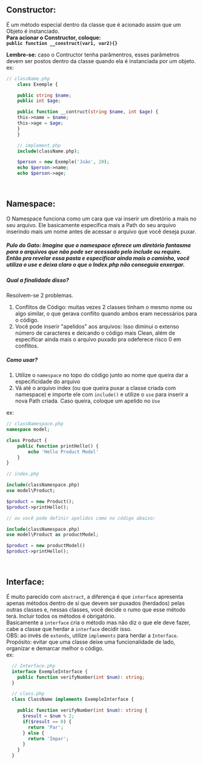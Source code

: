<h2>Constructor:</h2>
<p>É um método especial dentro da classe que é acionado assim que um Objeto é instanciado.<br>
<b>Para acionar o Constructor, coloque:<br>
<code>public function __construct(var1, var2){}</code></b>

<b>Lembre-se:</b> caso o Contructor tenha parâmentros, esses parâmetros devem ser postos dentro da classe quando ela é instanciada por um objeto.
<br>
ex:

</p>

```php
// className.php
    class Exemple {

    public string $name;
    public int $age;

    public function __contruct(string $name, int $age) {
    this->name = $name;
    this->age = $age;
    }
    }
```

```php
    // implement.php
    include(className.php);

    $person = new Exemple('João', 20);
    echo $person->name;
    echo $person->age;
```

<br>

<h2>Namespace:</h2>
<p>O Namespace funciona como um cara que vai inserir um diretório a mais no seu arquivo. Ele basicamente especifica mais a Path do seu arquivo inserindo mais um nome antes de acessar o arquivo que você deseja puxar.</p>
<h5>Pulo do Gato: Imagine que o namespace oferece um diretório fantasma para o arquivos que não pode ser acessado pelo include ou require. Então pra revelar essa pasta e especificar ainda mais o caminho, você utiliza o use e deixa claro o que o Index.php não conseguia enxergar.</h5>

<h5>Qual a finalidade disso?</h5>
<p>Resolvem-se 2 problemas.</p>
<ol>
    <li>Conflitos de Código: muitas vezes 2 classes tinham o mesmo nome ou algo similar, o que gerava conflito quando ambos eram necessários para o código.</li>
    <li>Você pode inserir "apelidos" aos arquivos: Isso diminui o extenso número de caracteres e deicando o código mais Clean, além de especificar ainda mais o arquivo puxado pra odeferece risco 0 em conflitos.</li>    
</ol>
<h5>Como usar?</h5>
<ol>
<li>Utilize o <code>namespace</code> no topo do código junto ao nome que queira dar a especificidade do arquivo</li>
<li>Vá até o arquivo index (ou que queira puxar a classe criada com namespace) e importe ele com <code>include()</code> e utilize o <code>use</code> para inserir a nova Path criada. Caso queira, coloque um apelido no <code>Use</code></li>
</ol>

ex:<br>

```php
// classNamespace.php
namespace model;

class Product {
    public function printHello() {
        echo 'Hello Product Model'
    }
}
```

```php
// index.php

include(classNamespace.php)
use model\Product;

$product = new Product();
$product->printHello();

// ou você pode definir apelidos como no código abaixo:

include(classNamespace.php)
use model\Product as productModel;

$product = new productModel()
$product->printHello();
```

<br>

<h2>Interface:</h2>
  É muito parecido com <code>abstract</code>, a diferença é que <code>interface</code> apresenta apenas métodos dentro de sí que devem ser puxados (herdados) pelas outras classes e, nessas classes, você decide o rumo que esse método terá. Incluir todos os métodos é obrigatório. <br> Basicamente a <code>interface</code> cria o método mas não diz o que ele deve fazer, cabe a classe que herdar a <code>interface</code> decidir isso.
    <br>
    OBS: ao invés de <code>extends</code>, utilize <code>implements</code> para herdar a <code>Interface</code>.
    <br>
    Propósito: evitar que uma classe deixe uma funcionalidade de lado, organizar e demarcar melhor o código.
    <br>
    ex:

```php
  // Interface.php
  interface ExempleInterface {
    public function verifyNumber(int $num): string;
  }
```

```php
  // class.php
  class ClassName implements ExempleInterface {

    public function verifyNumber(int $num): string {
      $result = $num % 2;
      if($result == 0) {
        return 'Par';
      } else {
        return 'Ímpar';
      }
    }
  }
```
